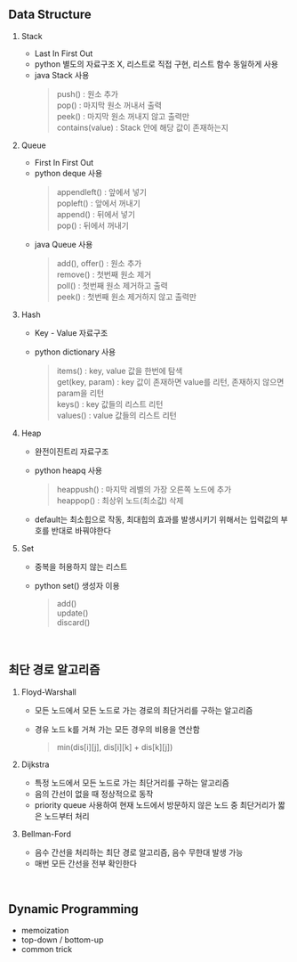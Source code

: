 ## Data Structure
1. Stack
    * Last In First Out
    * python 별도의 자료구조 X, 리스트로 직접 구현, 리스트 함수 동일하게 사용
    * java Stack 사용
      <blockquote>
      push() : 원소 추가<br>
      pop() : 마지막 원소 꺼내서 출력<br>
      peek() : 마지막 원소 꺼내지 않고 출력만<br>
      contains(value) : Stack 안에 해당 값이 존재하는지
      </blockquote>
      
2. Queue
    * First In First Out 
    * python deque 사용
      <blockquote>
      appendleft() : 앞에서 넣기<br>
      popleft() : 앞에서 꺼내기<br> 
      append() : 뒤에서 넣기<br> 
      pop() : 뒤에서 꺼내기
      </blockquote>
    * java Queue 사용
      <blockquote>
      add(), offer() : 원소 추가<br>
      remove() : 첫번째 원소 제거<br>
      poll() : 첫번째 원소 제거하고 출력<br>
      peek() : 첫번째 원소 제거하지 않고 출력만<br>
      </blockquote>

3. Hash
    * Key - Value 자료구조
   * python dictionary 사용

      <blockquote>
        items() : key,  value 값을 한번에 탐색<br>
        get(key,  param) : key 값이 존재하면 value를 리턴,  존재하지 않으면 param을 리턴<br>
        keys() : key 값들의 리스트 리턴<br>
        values() : value 값들의 리스트 리턴
      </blockquote>
 

4. Heap
    * 완전이진트리 자료구조
    * python heapq 사용
       
       <blockquote>
        heappush() : 마지막 레벨의 가장 오른쪽 노드에 추가<br>
        heappop() : 최상위 노드(최소값) 삭제
        </blockquote>
    * default는 최소힙으로 작동, 최대힙의 효과를 발생시키기 위해서는 입력값의 부호를 반대로 바꿔야한다


5. Set
    * 중복을 허용하지 않는 리스트
    * python set() 생성자 이용
    
        <blockquote>
         add()<br>
         update()<br>
         discard()
         </blockquote>
     
<br>  

## 최단 경로 알고리즘
1. Floyd-Warshall 
    - 모든 노드에서 모든 노드로 가는 경로의 최단거리를 구하는 알고리즘
    - 경유 노드 k를 거쳐 가는 모든 경우의 비용을 연산함
   
      <blockquote>
       min(dis[i][j],  dis[i][k] + dis[k][j])
      </blockquote>     

2. Dijkstra
    - 특정 노드에서 모든 노드로 가는 최단거리를 구하는 알고리즘
    - 음의 간선이 없을 때 정상적으로 동작
    - priority queue 사용하여 현재 노드에서 방문하지 않은 노드 중 최단거리가 짧은 노드부터 처리

3. Bellman-Ford
    - 음수 간선을 처리하는 최단 경로 알고리즘, 음수 무한대 발생 가능
    - 매번 모든 간선을 전부 확인한다

<br>  

## Dynamic Programming 
* memoization
* top-down / bottom-up
* common trick

